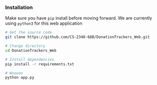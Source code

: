 ### Installation
Make sure you have `pip` install before moving forward. We are currently using `python3` for this web application
```bash
# Get the source code
git clone https://github.com/CS-2340-68B/DonationTrackers_Web.git

# Change directory
cd DonationTrackers_Web

# Install dependencies
pip install -r requirements.txt

# Wooooo
python app.py
```
